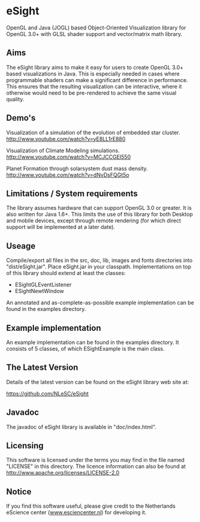 eSight
======

OpenGL and Java (JOGL) based Object-Oriented Visualization library for OpenGL 3.0+ with GLSL shader support and vector/matrix math library. 

Aims
----

The eSight library aims to make it easy for users to create OpenGL 3.0+ based visualizations in Java. This is especially needed in cases 
where programmable shaders can make a significant difference in performance. This ensures that the resulting visualization can be interactive, 
where it otherwise would need to be pre-rendered to achieve the same visual quality.

Demo's
------

Visualization of a simulation of the evolution of embedded star cluster.
http://www.youtube.com/watch?v=yE8LL1rE880

Visualization of Climate Modeling simulations.
http://www.youtube.com/watch?v=MCJCCGEI550

Planet Formation through solarsystem dust mass density.
http://www.youtube.com/watch?v=dNvDsFQGt5o

Limitations / System requirements
---------------------------------

The library assumes hardware that can support OpenGL 3.0 or greater. It is also written for Java 1.6+. This limits the use of this library 
for both Desktop and mobile devices, except through remote rendering (for which direct support will be implemented at a later date).

Useage
------

Compile/export all files in the src, doc, lib, images and fonts directories into "dist/eSight.jar". Place eSight.jar in your classpath. Implementations on top of this library should extend at least the classes:

* ESightGLEventListener
* ESightNewtWindow

An annotated and as-complete-as-possible example implementation can be found in the examples directory.

Example implementation
----------------------

An example implementation can be found in the examples directory. It consists of 5 classes, of which ESightExample is the main class.

The Latest Version
------------------
Details of the latest version can be found on the eSight library web site at:  

<https://github.com/NLeSC/eSight>

Javadoc
-------

The javadoc of eSight library is available in "doc/index.html".

Licensing
---------

This software is licensed under the terms you may find in the file named "LICENSE" in this directory. The licence information can also be found at  
<http://www.apache.org/licenses/LICENSE-2.0>

Notice
------

If you find this software useful, please give credit to the Netherlands eScience center (www.esciencenter.nl) for developing it.